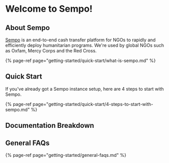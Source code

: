 # Welcome to Sempo!

## About Sempo

[Sempo](https://withsempo.com/ngo-cash-transfers/) is an end-to-end cash transfer platform for NGOs to rapidly and efficiently deploy humanitarian programs. We're used by global NGOs such as Oxfam, Mercy Corps and the Red Cross.

{% page-ref page="getting-started/quick-start/what-is-sempo.md" %}

## Quick Start

If you've already got a Sempo instance setup, here are 4 steps to start with Sempo.

{% page-ref page="getting-started/quick-start/4-steps-to-start-with-sempo.md" %}

## Documentation Breakdown

## General FAQs

{% page-ref page="getting-started/general-faqs.md" %}









